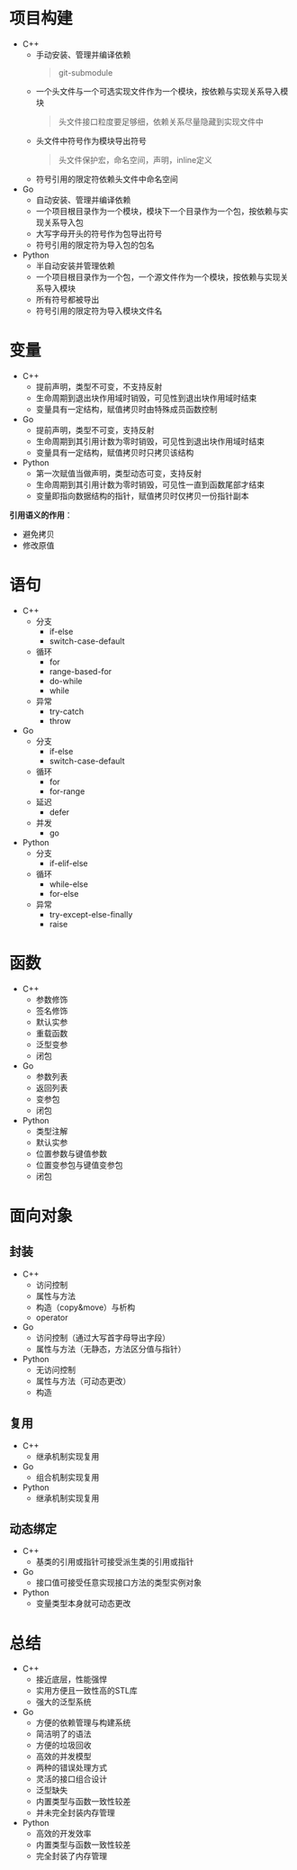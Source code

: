 # 项目构建
* C++
    * 手动安装、管理并编译依赖
        > git-submodule
    * 一个头文件与一个可选实现文件作为一个模块，按依赖与实现关系导入模块
        > 头文件接口粒度要足够细，依赖关系尽量隐藏到实现文件中
    * 头文件中符号作为模块导出符号
        > 头文件保护宏，命名空间，声明，inline定义
    * 符号引用的限定符依赖头文件中命名空间
* Go
    * 自动安装、管理并编译依赖
    * 一个项目根目录作为一个模块，模块下一个目录作为一个包，按依赖与实现关系导入包
    * 大写字母开头的符号作为包导出符号
    * 符号引用的限定符为导入包的包名
* Python
    * 半自动安装并管理依赖
    * 一个项目根目录作为一个包，一个源文件作为一个模块，按依赖与实现关系导入模块
    * 所有符号都被导出
    * 符号引用的限定符为导入模块文件名

# 变量
* C++
    * 提前声明，类型不可变，不支持反射
    * 生命周期到退出块作用域时销毁，可见性到退出块作用域时结束
    * 变量具有一定结构，赋值拷贝时由特殊成员函数控制
* Go
    * 提前声明，类型不可变，支持反射
    * 生命周期到其引用计数为零时销毁，可见性到退出块作用域时结束
    * 变量具有一定结构，赋值拷贝时只拷贝该结构
* Python
    * 第一次赋值当做声明，类型动态可变，支持反射
    * 生命周期到其引用计数为零时销毁，可见性一直到函数尾部才结束
    * 变量即指向数据结构的指针，赋值拷贝时仅拷贝一份指针副本

**引用语义的作用**：
* 避免拷贝
* 修改原值

# 语句
* C++
    * 分支
        * if-else
        * switch-case-default
    * 循环
        * for
        * range-based-for
        * do-while
        * while
    * 异常
        * try-catch
        * throw
* Go
    * 分支
        * if-else
        * switch-case-default
    * 循环
        * for
        * for-range
    * 延迟
        * defer
    * 并发
        * go
* Python
    * 分支
        * if-elif-else
    * 循环
        * while-else
        * for-else
    * 异常
        * try-except-else-finally
        * raise

# 函数
* C++
    * 参数修饰
    * 签名修饰
    * 默认实参
    * 重载函数
    * 泛型变参
    * 闭包
* Go
    * 参数列表
    * 返回列表
    * 变参包
    * 闭包
* Python
    * 类型注解
    * 默认实参
    * 位置参数与键值参数
    * 位置变参包与键值变参包
    * 闭包

# 面向对象
## 封装
* C++
    * 访问控制
    * 属性与方法
    * 构造（copy&move）与析构
    * operator
* Go
    * 访问控制（通过大写首字母导出字段）
    * 属性与方法（无静态，方法区分值与指针）
* Python
    * 无访问控制
    * 属性与方法（可动态更改）
    * 构造
## 复用
* C++
    * 继承机制实现复用
* Go
    * 组合机制实现复用
* Python
    * 继承机制实现复用
## 动态绑定
* C++
    * 基类的引用或指针可接受派生类的引用或指针
* Go
    * 接口值可接受任意实现接口方法的类型实例对象
* Python
    * 变量类型本身就可动态更改

# 总结
* C++
    * 接近底层，性能强悍
    * 实用方便且一致性高的STL库
    * 强大的泛型系统
* Go
    * 方便的依赖管理与构建系统
    * 简洁明了的语法
    * 方便的垃圾回收
    * 高效的并发模型
    * 两种的错误处理方式
    * 灵活的接口组合设计
    * 泛型缺失
    * 内置类型与函数一致性较差
    * 并未完全封装内存管理
* Python
    * 高效的开发效率
    * 内置类型与函数一致性较差
    * 完全封装了内存管理
